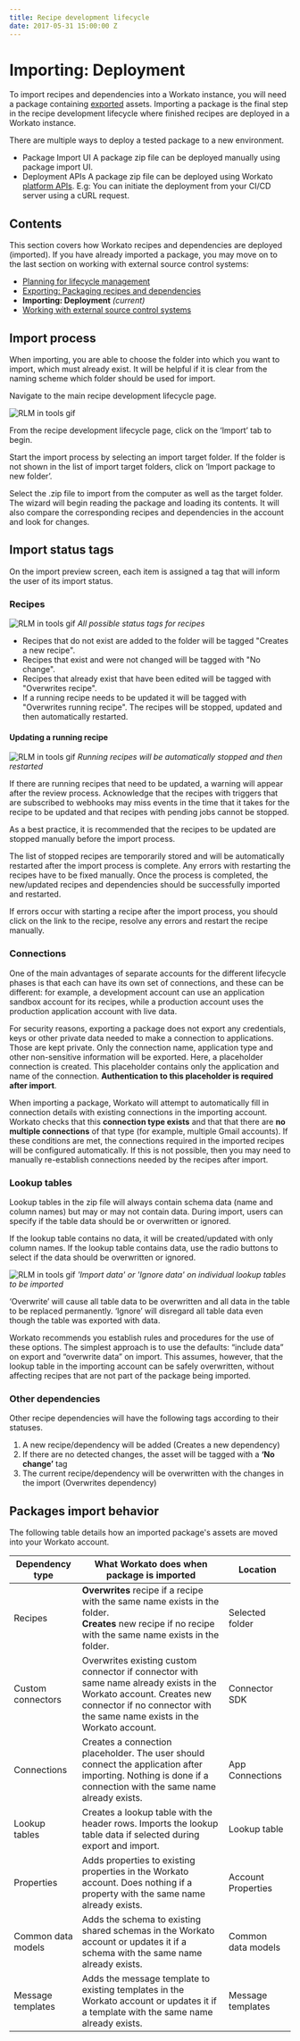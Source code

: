 ```yaml
---
title: Recipe development lifecycle
date: 2017-05-31 15:00:00 Z
---
```


# Importing: Deployment

To import recipes and dependencies into a Workato instance, you will need a package containing [exported](/recipe-development-lifecycle/export.md) assets. Importing a package is the final step in the recipe development lifecycle where finished recipes are deployed in a Workato instance.

There are multiple ways to deploy a tested package to a new environment.
- Package Import UI
  A package zip file can be deployed manually using package import UI.
- Deployment APIs
 A package zip file can be deployed using Workato [platform APIs](/workato-api/recipe-lifecycle-management.md).
 E.g: You can initiate the deployment from your CI/CD server using a cURL request.

## Contents

This section covers how Workato recipes and dependencies are deployed (imported). If you have already imported a package, you may move on to the last section on working with external source control systems:

- [Planning for lifecycle management](/recipe-development-lifecycle/export.md)
- [Exporting: Packaging recipes and dependencies](/recipe-development-lifecycle/export.md)
- **Importing: Deployment** _(current)_
- [Working with external source control systems](/recipe-development-lifecycle/rdlc-guide-source-control.md)

## Import process

When importing, you are able to choose the folder into which you want to import, which must already exist. It will be helpful if it is clear from the naming scheme which folder should be used for import.

Navigate to the main recipe development lifecycle page.

![RLM in tools gif](/assets/images/features/packages/navigate-to-recipelifecycle.gif)

From the recipe development lifecycle page, click on the ‘Import’ tab to begin.

Start the import process by selecting an import target folder. If the folder is not shown in the list of import target folders, click on ‘Import package to new folder’.

Select the .zip file to import from the computer as well as the target folder. The wizard will begin reading the package and loading its contents. It will also compare the corresponding recipes and dependencies in the account and look for changes.

## Import status tags

On the import preview screen, each item is assigned a tag that will inform the user of its import status.

### Recipes
![RLM in tools gif](/assets/images/features/packages/recipe-tags.png)
*All possible status tags for recipes*

- Recipes that do not exist are added to the folder will be tagged "Creates a new recipe".
- Recipes that exist and were not changed will be tagged with "No change".
- Recipes that already exist that have been edited will be tagged with "Overwrites recipe".
- If a running recipe needs to be updated it will be tagged with "Overwrites running recipe". The recipes will be stopped, updated and then automatically restarted.

#### Updating a running recipe

![RLM in tools gif](/assets/images/features/packages/rerun-running.png)
*Running recipes will be automatically stopped and then restarted*

If there are running recipes that need to be updated, a warning will appear after the review process. Acknowledge that the recipes with triggers that are subscribed to webhooks may miss events in the time that it takes for the recipe to be updated and that recipes with pending jobs cannot be stopped.

As a best practice, it is recommended that the recipes to be updated are stopped manually before the import process.

The list of stopped recipes are temporarily stored and will be automatically restarted after the import process is complete. Any errors with restarting the recipes have to be fixed manually. Once the process is completed, the new/updated recipes and dependencies should be successfully imported and restarted.

If errors occur with starting a recipe after the import process, you should click on the link to the recipe, resolve any errors and restart the recipe manually.

### Connections

One of the main advantages of separate accounts for the different lifecycle phases is that each can have its own set of connections, and these can be different: for example, a development account can use an application sandbox account for its recipes, while a production account uses the production application account with live data.

For security reasons, exporting a package does not export any credentials, keys or other private data needed to make a connection to applications. Those are kept private. Only the connection name, application type and other non-sensitive information will be exported. Here, a placeholder connection is created. This placeholder contains only the application and name of the connection. **Authentication to this placeholder is required after import**.

When importing a package, Workato will attempt to automatically fill in connection details with existing connections in the importing account. Workato checks that this **connection type exists** and that that there are **no multiple connections** of that type (for example, multiple Gmail accounts). If these conditions are met, the connections required in the imported recipes will be configured automatically. If this is not possible, then you may need to manually re-establish connections needed by the recipes after import.

### Lookup tables
Lookup tables in the zip file will always contain schema data (name and column names) but may or may not contain data. During import, users can specify if the table data should be or overwritten or ignored.

If the lookup table contains no data, it will be created/updated with only column names. If the lookup table contains data, use the radio buttons to select if the data should be overwritten or ignored.

![RLM in tools gif](/assets/images/features/packages/import-lookup.png)
*'Import data' or 'Ignore data' on individual lookup tables to be imported*

‘Overwrite’ will cause all table data to be overwritten and all data in the table to be replaced permanently. ‘Ignore’ will disregard all table data even though the table was exported with data.

Workato recommends you establish rules and procedures for the use of these options. The simplest approach is to use the defaults: “include data” on export and “overwrite data” on import. This assumes, however, that the lookup table in the importing account can be safely overwritten, without affecting recipes that are not part of the package being imported.

### Other dependencies
Other recipe dependencies will have the following tags according to their statuses.

1. A new recipe/dependency will be added (Creates a new dependency)
2. If there are no detected changes, the asset will be tagged with a **‘No change’** tag
3. The current recipe/dependency will be overwritten with the changes in the import (Overwrites dependency)

## Packages import behavior
The following table details how an imported package's assets are moved into your Workato account.

| Dependency type | What Workato does when package is imported                                                                                                                                                   | Location        |
|-----------------|----------------------------------------------------------------------------------------------------------------------------------------------------------------------------------------------|-----------------|
| Recipes         | **Overwrites** recipe if a recipe with the same name exists in the folder. <br> **Creates** new recipe if no recipe with the same name exists in the folder.                                               | Selected folder |
| Custom connectors  | Overwrites existing custom connector if connector with same name already exists in the Workato account. Creates new connector if no connector with the same name exists in the Workato account. | Connector SDK       |
| Connections     | Creates a connection placeholder. The user should connect the application after importing. Nothing is done if a connection with the same name already exists.                                                               | App Connections     |
| Lookup tables   | Creates a lookup table with the header rows. Imports the lookup table data if selected during export and import.                                                                                         | Lookup table    |
| Properties      | Adds properties to existing properties in the Workato account. Does nothing if a property with the same name already exists.                                                                  | Account Properties      |
| Common data models   | Adds the schema to existing shared schemas in the Workato account or updates it if a schema with the same name already exists.     | Common data models |
| Message templates | Adds the message template to existing templates in the Workato account or updates it if a template with the same name already exists. | Message templates |
